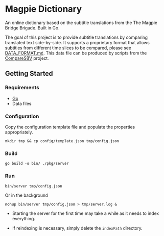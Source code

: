 # Magpie Dictionary
An online dictionary based on the subtitle translations from the The Magpie Bridge Brigade. Built in Go.

The goal of this project is to provide subtitle translations by comparing translated text side-by-side. It supports a proprietary format that allows subtitles from different time slices to be compared, please see [DATA_FORMAT.md](DATA_FORMAT.md). This data file can be produced by scripts from the [CompareSBV](https://github.com/BrigadeMagpie/CompareSBV) project.

## Getting Started
### Requirements
- [Go](https://golang.org/)
- Data files

### Configuration
Copy the configuration template file and populate the properties appropriately.
```
mkdir tmp && cp config/template.json tmp/config.json
```

### Build
```
go build -o bin/ ./pkg/server
```

### Run
```
bin/server tmp/config.json
```
Or in the background
```
nohup bin/server tmp/config.json > tmp/server.log &
```

- Starting the server for the first time may take a while as it needs to index everything.

- If reindexing is necessary, simply delete the `indexPath` directory.